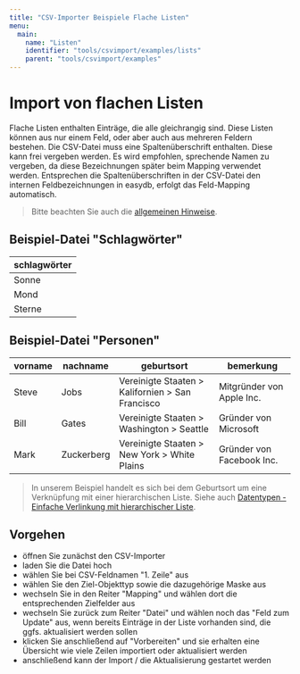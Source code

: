 ```yaml
---
title: "CSV-Importer Beispiele Flache Listen"
menu:
  main:
    name: "Listen"
    identifier: "tools/csvimport/examples/lists"
    parent: "tools/csvimport/examples"
---
```

# Import von flachen Listen

Flache Listen enthalten Einträge, die alle gleichrangig sind. Diese Listen können aus nur einem Feld, oder aber auch aus mehreren Feldern bestehen. Die CSV-Datei muss eine Spaltenüberschrift enthalten. Diese kann frei vergeben werden. Es wird empfohlen, sprechende Namen zu vergeben, da diese Bezeichnungen später beim Mapping verwendet werden. Entsprechen die Spaltenüberschriften in der CSV-Datei den internen Feldbezeichnungen in easydb, erfolgt das Feld-Mapping automatisch.

> Bitte beachten Sie auch die [allgemeinen Hinweise](../../general).

## Beispiel-Datei "Schlagwörter"

| schlagwörter |
| ------------ |
| Sonne        |
| Mond         |
| Sterne       |



## Beispiel-Datei "Personen"

| vorname | nachname   | geburtsort                                       | bemerkung                 |
| ------- | ---------- | ------------------------------------------------ | ------------------------- |
| Steve   | Jobs       | Vereinigte Staaten > Kalifornien > San Francisco | Mitgründer von Apple Inc. |
| Bill    | Gates      | Vereinigte Staaten > Washington > Seattle        | Gründer von Microsoft     |
| Mark    | Zuckerberg | Vereinigte Staaten > New York > White Plains     | Gründer von Facebook Inc. |

> In unserem Beispiel handelt es sich bei dem Geburtsort um eine Verknüpfung mit einer hierarchischen Liste. Siehe auch [Datentypen - Einfache Verlinkung mit hierarchischer Liste](../../datatypes).



## Vorgehen

- öffnen Sie zunächst den CSV-Importer
- laden Sie die Datei hoch
- wählen Sie bei CSV-Feldnamen "1. Zeile" aus
- wählen Sie den Ziel-Objekttyp sowie die dazugehörige Maske aus
- wechseln Sie in den Reiter "Mapping" und wählen dort die entsprechenden Zielfelder aus
- wechseln Sie zurück zum Reiter "Datei" und wählen noch das "Feld zum Update" aus, wenn bereits Einträge in der Liste vorhanden sind, die ggfs. aktualisiert werden sollen
- klicken Sie anschließend auf "Vorbereiten" und sie erhalten eine Übersicht wie viele Zeilen importiert oder aktualisiert werden
- anschließend kann der Import / die Aktualisierung gestartet werden
